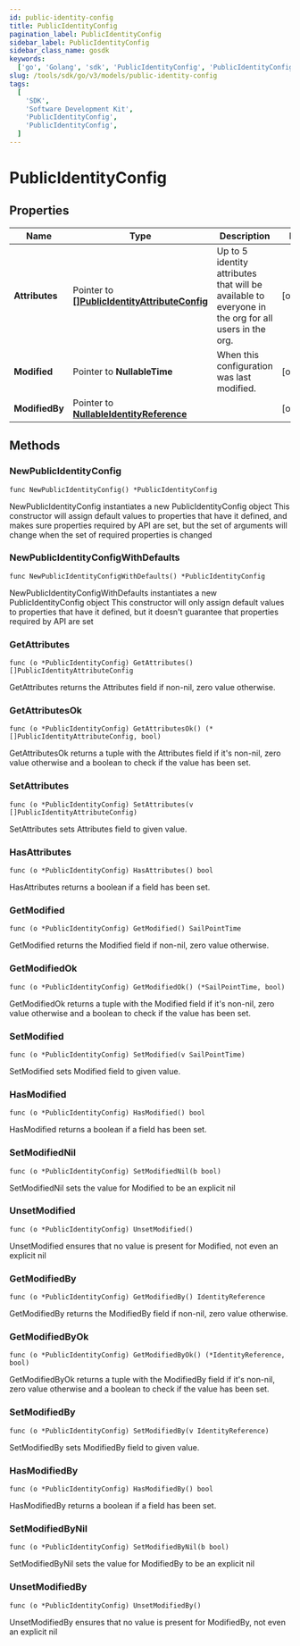 ```yaml
---
id: public-identity-config
title: PublicIdentityConfig
pagination_label: PublicIdentityConfig
sidebar_label: PublicIdentityConfig
sidebar_class_name: gosdk
keywords:
  ['go', 'Golang', 'sdk', 'PublicIdentityConfig', 'PublicIdentityConfig']
slug: /tools/sdk/go/v3/models/public-identity-config
tags:
  [
    'SDK',
    'Software Development Kit',
    'PublicIdentityConfig',
    'PublicIdentityConfig',
  ]
---
```


# PublicIdentityConfig

## Properties

| Name | Type | Description | Notes |
| --- | --- | --- | --- |
| **Attributes** | Pointer to [**[]PublicIdentityAttributeConfig**](public-identity-attribute-config) | Up to 5 identity attributes that will be available to everyone in the org for all users in the org. | [optional] |
| **Modified** | Pointer to **NullableTime** | When this configuration was last modified. | [optional] |
| **ModifiedBy** | Pointer to [**NullableIdentityReference**](identity-reference) |  | [optional] |

## Methods

### NewPublicIdentityConfig

`func NewPublicIdentityConfig() *PublicIdentityConfig`

NewPublicIdentityConfig instantiates a new PublicIdentityConfig object This constructor will assign default values to properties that have it defined, and makes sure properties required by API are set, but the set of arguments will change when the set of required properties is changed

### NewPublicIdentityConfigWithDefaults

`func NewPublicIdentityConfigWithDefaults() *PublicIdentityConfig`

NewPublicIdentityConfigWithDefaults instantiates a new PublicIdentityConfig object This constructor will only assign default values to properties that have it defined, but it doesn't guarantee that properties required by API are set

### GetAttributes

`func (o *PublicIdentityConfig) GetAttributes() []PublicIdentityAttributeConfig`

GetAttributes returns the Attributes field if non-nil, zero value otherwise.

### GetAttributesOk

`func (o *PublicIdentityConfig) GetAttributesOk() (*[]PublicIdentityAttributeConfig, bool)`

GetAttributesOk returns a tuple with the Attributes field if it's non-nil, zero value otherwise and a boolean to check if the value has been set.

### SetAttributes

`func (o *PublicIdentityConfig) SetAttributes(v []PublicIdentityAttributeConfig)`

SetAttributes sets Attributes field to given value.

### HasAttributes

`func (o *PublicIdentityConfig) HasAttributes() bool`

HasAttributes returns a boolean if a field has been set.

### GetModified

`func (o *PublicIdentityConfig) GetModified() SailPointTime`

GetModified returns the Modified field if non-nil, zero value otherwise.

### GetModifiedOk

`func (o *PublicIdentityConfig) GetModifiedOk() (*SailPointTime, bool)`

GetModifiedOk returns a tuple with the Modified field if it's non-nil, zero value otherwise and a boolean to check if the value has been set.

### SetModified

`func (o *PublicIdentityConfig) SetModified(v SailPointTime)`

SetModified sets Modified field to given value.

### HasModified

`func (o *PublicIdentityConfig) HasModified() bool`

HasModified returns a boolean if a field has been set.

### SetModifiedNil

`func (o *PublicIdentityConfig) SetModifiedNil(b bool)`

SetModifiedNil sets the value for Modified to be an explicit nil

### UnsetModified

`func (o *PublicIdentityConfig) UnsetModified()`

UnsetModified ensures that no value is present for Modified, not even an explicit nil

### GetModifiedBy

`func (o *PublicIdentityConfig) GetModifiedBy() IdentityReference`

GetModifiedBy returns the ModifiedBy field if non-nil, zero value otherwise.

### GetModifiedByOk

`func (o *PublicIdentityConfig) GetModifiedByOk() (*IdentityReference, bool)`

GetModifiedByOk returns a tuple with the ModifiedBy field if it's non-nil, zero value otherwise and a boolean to check if the value has been set.

### SetModifiedBy

`func (o *PublicIdentityConfig) SetModifiedBy(v IdentityReference)`

SetModifiedBy sets ModifiedBy field to given value.

### HasModifiedBy

`func (o *PublicIdentityConfig) HasModifiedBy() bool`

HasModifiedBy returns a boolean if a field has been set.

### SetModifiedByNil

`func (o *PublicIdentityConfig) SetModifiedByNil(b bool)`

SetModifiedByNil sets the value for ModifiedBy to be an explicit nil

### UnsetModifiedBy

`func (o *PublicIdentityConfig) UnsetModifiedBy()`

UnsetModifiedBy ensures that no value is present for ModifiedBy, not even an explicit nil
